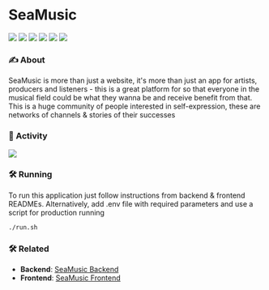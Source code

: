 # SeaMusic

<div>
  <img src="https://img.shields.io/github/license/usmskolyadin/seamusic?style=flat-square&label=license&color=darkgreen">
  <img src="https://img.shields.io/github/stars/usmskolyadin/seamusic?style=flat-square&label=stars&color=darkgreen">
  <img src="https://img.shields.io/github/forks/usmskolyadin/seamusic?style=flat-square&label=forks&color=darkgreen">
  <img src="https://img.shields.io/github/actions/workflow/status/usmskolyadin/seamusic/check.yml?branch=dev&style=flat-square&label=linter&color=darkgreen">
  <img src="https://img.shields.io/codeclimate/maintainability/usmskolyadin/seamusic?style=flat-square&label=maintainability&color=darkgreen">
  <img src="https://img.shields.io/codeclimate/coverage/usmskolyadin/seamusic?style=flat-square&label=coverage&color=darkgreen">
</div>


### ✍️ About
SeaMusic is more than just a website, it's more than just an app for artists, producers and listeners - this is a great platform for so that everyone in the musical field could be what they wanna be and receive benefit from that. This is a huge community of people interested in self-expression, these are networks of channels & stories of their successes


### 🚀 Activity
<img src="https://repobeats.axiom.co/api/embed/5167898f57aaf42154e535c7d378b9f8b18f71ad.svg">


### 🛠️ Running

To run this application just follow instructions from backend & frontend READMEs. Alternatively, add .env file with required parameters and use a script for production running

```bash
./run.sh
```

### 🛠️ Related

- **Backend**: [SeaMusic Backend](https://github.com/usmskolyadin/seamusic-backend)
- **Frontend**: [SeaMusic Frontend](https://github.com/usmskolyadin/seamusic-frontend)

